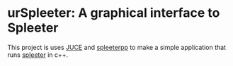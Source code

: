 # urSpleeter: A graphical interface to Spleeter

This project is uses [JUCE](https://juce.com/) and
[spleeterpp](https://github.com/gvne/spleeterpp) to make a simple application
that runs [spleeter](https://github.com/deezer/spleeter) in c++.
